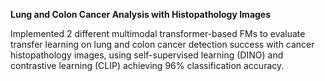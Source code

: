 **Lung and Colon Cancer Analysis with Histopathology Images**

Implemented 2 different multimodal transformer-based FMs to evaluate transfer learning on lung and colon cancer detection success with cancer histopathology images, using self-supervised learning (DINO) and contrastive learning (CLIP) achieving 96% classification accuracy. 
